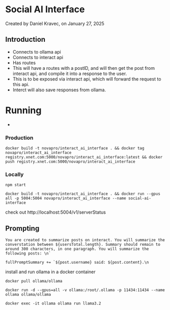 # Social AI Interface
Created by Daniel Kravec, on January 27, 2025


## Introduction
- Connects to ollama api
- Connects to interact api
- Has routes
- This will have a routes with a postID, and will then get the post from interact api, and compile it into a response to the user.
- This is to be exposed via interact api, which will forward the request to this api.
- Interct will also save responses from ollama.



# Running 
- 

### Production
```
docker build -t novapro/interact_ai_interface . && docker tag novapro/interact_ai_interface registry.xnet.com:5000/novapro/interact_ai_interface:latest && docker push registry.xnet.com:5000/novapro/interact_ai_interface
```

### Locally
```
npm start
```
```
docker build -t novapro/interact_ai_interface . && docker run --gpus all -p 5004:5004 novapro/interact_ai_interface --name social-ai-interface
```
check out 
http://localhost:5004/v1/serverStatus


### 

## Prompting

```
You are created to summarize posts on interact. You will summarize the converstation between ${usersTotal.length}. Summary should remain to around 300 characters, in one paragraph. You will summarize the following posts: \n`

fullPromptSummary += `${post.username} said: ${post.content}.\n
```

install and run ollama in a docker container
```
docker pull ollama/ollama

docker run -d --gpus=all -v ollama:/root/.ollama -p 11434:11434 --name ollama ollama/ollama

docker exec -it ollama ollama run llama3.2
```